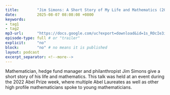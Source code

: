 ```yaml
---
title:        "Jim Simons: A Short Story of My Life and Mathematics (2022)"
date:         2025-08-07 08:08:08 +0800
keywords:
- tag1
- tag2
mp3-url:      "https://docs.google.com/uc?export=download&id=1s_ROcIe3im4rzrel0kPulJjlPILGz-VL"
episode-type: full # or "trailer"
explicit:     "no"
block:        "no" # no means it is published
layout: podcast
excerpt_separator: <!--more-->
---
```

Mathematician, hedge fund manager and philanthropist Jim Simons give a short story of his life and mathematics. This talk was held at an event during the 2022 Abel Prize week, where multiple Abel Laureates as well as other high profile mathematicians spoke to young mathematicians.
<!--more-->
